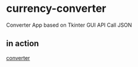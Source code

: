 # currency-converter

Converter App based on Tkinter GUI API Call JSON


## in action
[converter](https://private-user-images.githubusercontent.com/98550/366086167-11317171-a380-4019-bbda-ae49057e555e.webm)
